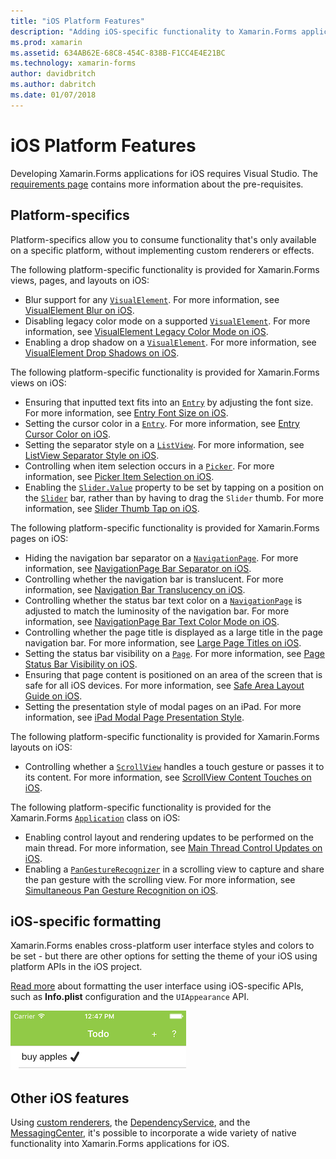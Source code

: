 ```yaml
---
title: "iOS Platform Features"
description: "Adding iOS-specific functionality to Xamarin.Forms applications."
ms.prod: xamarin
ms.assetid: 634AB62E-68C8-454C-838B-F1CC4E4E21BC
ms.technology: xamarin-forms
author: davidbritch
ms.author: dabritch
ms.date: 01/07/2018
---
```


# iOS Platform Features

Developing Xamarin.Forms applications for iOS requires Visual Studio. The [requirements page](~/get-started/requirements.md) contains more information about the pre-requisites.

## Platform-specifics

Platform-specifics allow you to consume functionality that's only available on a specific platform, without implementing custom renderers or effects.

The following platform-specific functionality is provided for Xamarin.Forms views, pages, and layouts on iOS:

- Blur support for any [`VisualElement`](xref:Xamarin.Forms.VisualElement). For more information, see [VisualElement Blur on iOS](visualelement-blur.md).
- Disabling legacy color mode on a supported [`VisualElement`](xref:Xamarin.Forms.VisualElement). For more information, see [VisualElement Legacy Color Mode on iOS](legacy-color-mode.md).
- Enabling a drop shadow on a [`VisualElement`](xref:Xamarin.Forms.VisualElement). For more information, see [VisualElement Drop Shadows on iOS](visualelement-drop-shadow.md).

The following platform-specific functionality is provided for Xamarin.Forms views on iOS:

- Ensuring that inputted text fits into an [`Entry`](xref:Xamarin.Forms.Entry) by adjusting the font size. For more information, see [Entry Font Size on iOS](entry-font-size.md).
- Setting the cursor color in a [`Entry`](xref:Xamarin.Forms.Entry). For more information, see [Entry Cursor Color on iOS](entry-cursor-color.md).
- Setting the separator style on a [`ListView`](xref:Xamarin.Forms.ListView). For more information, see [ListView Separator Style on iOS](listview-separator-style.md).
- Controlling when item selection occurs in a [`Picker`](xref:Xamarin.Forms.Picker). For more information, see [Picker Item Selection on iOS](picker-selection.md).
- Enabling the [`Slider.Value`](xref:Xamarin.Forms.Slider.Value) property to be set by tapping on a position on the [`Slider`](xref:Xamarin.Forms.Slider) bar, rather than by having to drag the `Slider` thumb. For more information, see [Slider Thumb Tap on iOS](slider-thumb.md).

The following platform-specific functionality is provided for Xamarin.Forms pages on iOS:

- Hiding the navigation bar separator on a [`NavigationPage`](xref:Xamarin.Forms.NavigationPage). For more information, see [NavigationPage Bar Separator on iOS](navigation-bar-separator.md).
- Controlling whether the navigation bar is translucent. For more information, see [Navigation Bar Translucency on iOS](navigation-bar-translucent.md).
- Controlling whether the status bar text color on a [`NavigationPage`](xref:Xamarin.Forms.NavigationPage) is adjusted to match the luminosity of the navigation bar. For more information, see [NavigationPage Bar Text Color Mode on iOS](status-bar-text-color.md).
- Controlling whether the page title is displayed as a large title in the page navigation bar. For more information, see [Large Page Titles on iOS](page-large-title.md).
- Setting the status bar visibility on a [`Page`](xref:Xamarin.Forms.Page). For more information, see [Page Status Bar Visibility on iOS](page-status-bar-visibility.md).
- Ensuring that page content is positioned on an area of the screen that is safe for all iOS devices. For more information, see [Safe Area Layout Guide on iOS](page-safe-area-layout.md).
- Setting the presentation style of modal pages on an iPad. For more information, see [iPad Modal Page Presentation Style](ipad-page-presentation-style.md).

The following platform-specific functionality is provided for Xamarin.Forms layouts on iOS:

- Controlling whether a [`ScrollView`](xref:Xamarin.Forms.ScrollView) handles a touch gesture or passes it to its content. For more information, see [ScrollView Content Touches on iOS](scrollview-content-touches.md).

The following platform-specific functionality is provided for the Xamarin.Forms [`Application`](xref:Xamarin.Forms.Application) class on iOS:

- Enabling control layout and rendering updates to be performed on the main thread. For more information, see [Main Thread Control Updates on iOS](main-thread-updates-ui.md).
- Enabling a [`PanGestureRecognizer`](xref:Xamarin.Forms.PanGestureRecognizer) in a scrolling view to capture and share the pan gesture with the scrolling view. For more information, see [Simultaneous Pan Gesture Recognition on iOS](application-pan-gesture.md).

## iOS-specific formatting

Xamarin.Forms enables cross-platform user interface styles and colors to be set - but there are other options for setting the theme of your iOS using platform APIs in the iOS project.

[Read more](formatting.md) about formatting the user interface using iOS-specific APIs, such as **Info.plist** configuration and the `UIAppearance` API.

![](images/status-white-sml.png "iOS Theming")

## Other iOS features

Using [custom renderers](~/xamarin-forms/app-fundamentals/custom-renderer/index.md), the [DependencyService](~/xamarin-forms/app-fundamentals/dependency-service/index.md), and the [MessagingCenter](~/xamarin-forms/app-fundamentals/messaging-center.md), it's possible to incorporate a wide variety of native functionality into Xamarin.Forms applications for iOS.
